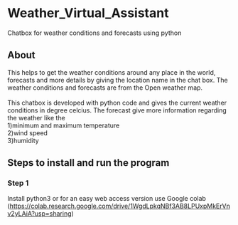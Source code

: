 # Weather_Virtual_Assistant
Chatbox for weather conditions and forecasts using python

## About 
This helps to get the weather conditions around any place in the world, forecasts and more details by giving the location name in the chat box. The weather conditions and forecasts are from the Open weather map. <br/>
<br/>
This chatbox is developed with python code and gives the current weather conditions in degree celcius. The forecast give more information regarding the weather like the <br/>
   1)minimum and maximum temperature <br/>
   2)wind speed <br/>
   3)humidity <br/>
   
## Steps to install and run the program

### Step 1
Install python3 or for an easy web access version use Google colab (https://colab.research.google.com/drive/1WgdLpkqNBf3AB8LPUxpMkErVnv2yLAiA?usp=sharing)
